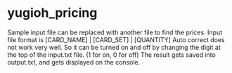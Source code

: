 # yugioh_pricing
Sample input file can be replaced with another file to find the prices.
Input file format is [CARD_NAME] | [CARD_SET] | [QUANTITY]
Auto correct does not work very well. So it can be turned on and off by changing the digit at the top of the input.txt file. (1 for on, 0 for off)
The result gets saved into output.txt, and gets displayed on the console.
